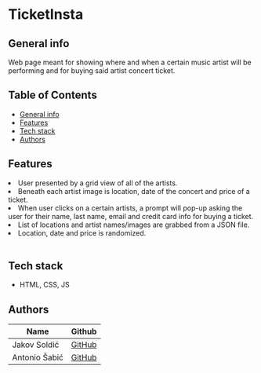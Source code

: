 # TicketInsta

## General info

<p>Web page meant for showing where and when a certain music artist will be performing and for buying said artist concert ticket.
</p>

## Table of Contents

- [General info](#general-info)
- [Features](#features)
- [Tech stack](#tech-stack)
- [Authors](#authors)

## Features

<li>User presented by a grid view of all of the artists.

<li>Beneath each artist image is location, date of the concert and price of a ticket.

<li>When user clicks on a certain artists, a prompt will pop-up asking the user for their name, last name, email and credit card info for buying a ticket.

<li>List of locations and artist names/images are grabbed from a JSON file.

<li>Location, date and price is randomized.

</li>

 <br>

## Tech stack

* HTML, CSS, JS

## Authors

| Name          | Github                                   |
|---------------|------------------------------------------|
| Jakov Soldić  | [GitHub](https://github.com/JakovSoldic) |
| Antonio Šabić | [GitHub](https://github.com/ansabic)     |

